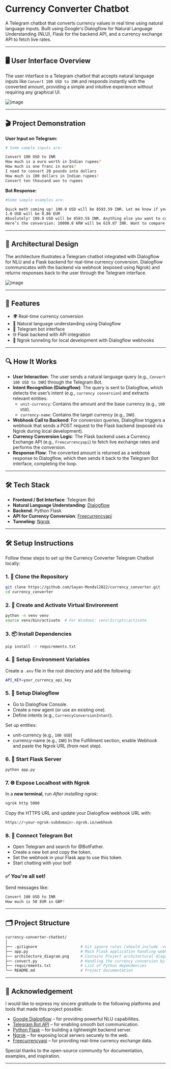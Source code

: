 # Currency Converter Chatbot

A Telegram chatbot that converts currency values in real time using natural language inputs. Built using Google's Dialogflow for Natural Language Understanding (NLU), Flask for the backend API, and a currency exchange API to fetch live rates.

---

## 🖥️ User Interface Overview

The user interface is a Telegram chatbot that accepts natural language inputs like `Convert 100 USD to INR` and responds instantly with the converted amount, providing a simple and intuitive experience without requiring any graphical UI.

![image](https://github.com/user-attachments/assets/1c9f2bf8-5351-4b61-b47c-20b83e9dd8ba)

---

## 🎬 Project Demonstration

**User Input on Telegram:**
```bash
# Some sample inputs are:

Convert 100 USD to INR
How much is a euro worth in Indian rupees?
How much is one franc in euros?
I need to convert 20 pounds into dollars
How much is 100 dollars in Indian rupees?
Convert ten thousand won to rupees
```

**Bot Response:**
```bash
#Some sample examples are:

Quick math coming up! 100.0 USD will be 8593.59 INR. Let me know if you need a historical rate too!
1.0 USD will be 0.86 EUR
Absolutely! 100.0 USD will be 8593.59 INR. Anything else you want to convert?
Here’s the conversion: 10000.0 KRW will be 619.87 INR. Want to compare with another currency?
```

---

## 🧩 Architectural Design

The architecture illustrates a Telegram chatbot integrated with Dialogflow for NLU and a Flask backend for real-time currency conversion. Dialogflow communicates with the backend via webhook (exposed using Ngrok) and returns responses back to the user through the Telegram interface.

![image](https://github.com/user-attachments/assets/ac147a19-9a34-486b-92ef-0456dea68455)

---

## 🚀 Features

- 🌍 Real-time currency conversion
- 🧠 Natural language understanding using Dialogflow
- 🤖 Telegram bot interface
- 🌐 Flask backend with API integration
- 🔄 Ngrok tunneling for local development with Dialogflow webhooks

---

## 🔍 How It Works

- **User Interaction**: The user sends a natural language query (e.g., `Convert 100 USD to INR`) through the Telegram Bot.
- **Intent Recognition (Dialogflow)**: The query is sent to Dialogflow, which detects the user’s intent (e.g., `currency conversion`) and extracts relevant entities:
    - `unit-currency`: Contains the amount and the base currency (e.g., `100 USD`).
    - `currency-name`: Contains the target currency (e.g., `INR`).
- **Webhook Call to Backend**: For conversion queries, Dialogflow triggers a webhook that sends a POST request to the Flask backend (exposed via Ngrok during local development).
- **Currency Conversion Logic**: The Flask backend uses a Currency Exchange API (e.g., `Freecurrencyapi`) to fetch live exchange rates and performs the conversion.
- **Response Flow**: The converted amount is returned as a webhook response to Dialogflow, which then sends it back to the Telegram Bot interface, completing the loop.
  
---

## 🛠️ Tech Stack

- **Frontend / Bot Interface**: Telegram Bot
- **Natural Language Understanding**: [Dialogflow](https://dialogflow.cloud.google.com/)
- **Backend**: Python Flask
- **API for Currency Conversion**: [Freecurrencyapi](https://freecurrencyapi.com/)
- **Tunneling**: [Ngrok](https://ngrok.com/)

---

## 🛠️ Setup Instructions

Follow these steps to set up the Currency Converter Telegram Chatbot locally:

### 1. 🧾 Clone the Repository
```bash
git clone https://github.com/Sayan-Mondal2022/currency_converter.git
cd currency_converter
```

### 2. 🐍 Create and Activate Virtual Environment
```bash
python -m venv venv
source venv/bin/activate  # For Windows: venv\Scripts\activate
```

### 3. 📦 Install Dependencies
```bash
pip install -r requirements.txt
```

### 4. 🔑 Setup Environment Variables
Create a `.env` file in the root directory and add the following:
```bash
API_KEY=your_currency_api_key
```

### 5. 🧠 Setup Dialogflow

- Go to Dialogflow Console.
- Create a new agent (or use an existing one).
- Define intents (e.g., `CurrencyConversionIntent`).

Set up entities:
- unit-currency (e.g., `100 USD`)
- currency-name (e.g., `INR`)
In the Fulfillment section, enable Webhook and paste the Ngrok URL (from next step).

### 6. 🚀 Start Flask Server
```bash
python app.py
```

### 7. 🌐 Expose Localhost with Ngrok
In a **new terminal**, run *After installing ngrok*:
```bash
ngrok http 5000
```

Copy the HTTPS URL and update your Dialogflow webhook URL with:
```bash
https://<your-ngrok-subdomain>.ngrok.io/webhook
```

### 8. 💬 Connect Telegram Bot
- Open Telegram and search for @BotFather.
- Create a new bot and copy the token.
- Set the webhook in your Flask app to use this token.
- Start chatting with your bot!

### ✅ You're all set!
Send messages like:
```bash
Convert 100 USD to INR
How much is 50 EUR in GBP?
```

---

## 🗂️ Project Structure

```bash
currency-converter-chatbot/
│
├── .gitignore                   # Git ignore rules (should include .venv, .env, __pycache__)
├── app.py                       # Main Flask application handling webhook logic
├── architecture_diagram.png     # Contains Project architectural diagram.
├── convert.py                   # Handling the currency conversion by connecting with the Currency API
├── requirements.txt             # List of Python dependencies
└── README.md                    # Project documentation
```

---

## 🙏 Acknowledgement

I would like to express my sincere gratitude to the following platforms and tools that made this project possible:

- [Google Dialogflow](https://dialogflow.cloud.google.com/) – for providing powerful NLU capabilities.
- [Telegram Bot API](https://core.telegram.org/bots/api) – for enabling smooth bot communication.
- [Python Flask](https://flask.palletsprojects.com/en/stable/) – for building a lightweight backend server.
- [Ngrok](https://ngrok.com/) – for exposing local servers securely to the web.
- [Freecurrencyapi](https://freecurrencyapi.com/) – for providing real-time currency exchange data.

Special thanks to the open-source community for documentation, examples, and inspiration.

---
